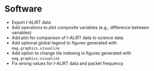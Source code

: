 # Software

- Export I-ALiRT data
- Add operations to plot composite variables (e.g., difference between variables)
- Add plot for comparison of I-ALiRT data to science data
- Add optional global legend to figures generated with `mag.graphics.visualize`
- Add option to change tile indexing in figures generated with `mag.graphics.visualize`
- Fix wrong values for I-ALiRT data and packet frequency